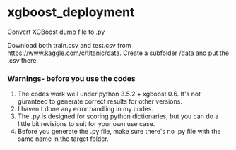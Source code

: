 # xgboost_deployment

Convert XGBoost dump file to .py

Download both train.csv and test.csv from https://www.kaggle.com/c/titanic/data. Create a subfolder /data and put the .csv there.

### Warnings- before you use the codes 

1. The codes work well under python 3.5.2 + xgboost 0.6. It's not guranteed to generate correct results for other versions.   
2. I haven't done any error handling in my codes.   
3. The .py is designed for scoring python dictionaries, but you can do a little bit revisions to suit for your own use case.   
4. Before you generate the .py file, make sure there's no .py file with the same name in the target folder. 
